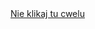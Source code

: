 <!DOCTYPE html>
<html lang="en">
  <head>
  </head>
  <body>
      <a href="https://serwer2202666.home.pl/">Nie klikaj tu cwelu</a>
    </body>



